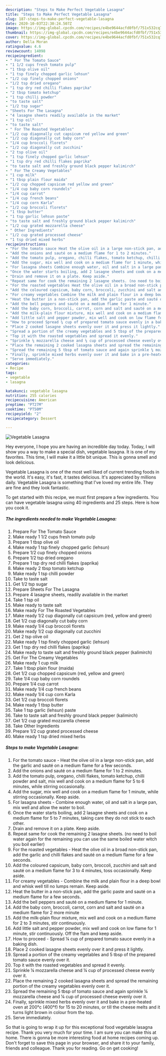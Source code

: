 ```yaml
---
description: "Steps to Make Perfect Vegetable Lasagna"
title: "Steps to Make Perfect Vegetable Lasagna"
slug: 187-steps-to-make-perfect-vegetable-lasagna
date: 2020-10-03T22:30:24.507Z
image: https://img-global.cpcdn.com/recipes/e4be9644acfd0fbf/751x532cq70/vegetable-lasagna-recipe-main-photo.jpg
thumbnail: https://img-global.cpcdn.com/recipes/e4be9644acfd0fbf/751x532cq70/vegetable-lasagna-recipe-main-photo.jpg
cover: https://img-global.cpcdn.com/recipes/e4be9644acfd0fbf/751x532cq70/vegetable-lasagna-recipe-main-photo.jpg
author: Della Moran
ratingvalue: 4.6
reviewcount: 14098
recipeingredient:
- " For The Tomato Sauce"
- "1 1/2 cups fresh tomato pulp"
- "1 tbsp olive oil"
- "1 tsp finely chopped garlic lehsun"
- "1/2 cup finely chopped onions"
- "1/2 tsp dried oregano"
- "1 tsp dry red chilli flakes paprika"
- "2 tbsp tomato ketchup"
- "1 tsp chilli powder"
- "to taste salt"
- "1/2 tsp sugar"
- "Sheets For The Lasagna"
- "4 lasagne sheets readily available in the market"
- "1 tsp oil"
- "to taste salt"
- " For The Roasted Vegetables"
- "1/2 cup diagonally cut capsicum red yellow and green"
- "1/2 cup diagonally cut baby corn"
- "1/4 cup broccoli florets"
- "1/2 cup diagonally cut zucchini"
- "2 tsp olive oil"
- "1 tsp finely chopped garlic lehsun"
- "1 tsp dry red chilli flakes paprika"
- "to taste salt and freshly ground black pepper kalimirch"
- " For The Creamy Vegetables"
- "1 cup milk"
- "1 tbsp plain flour maida"
- "1/2 cup chopped capsicum red yellow and green"
- "1/4 cup baby corn roundels"
- "1/4 cup carrot"
- "1/4 cup french beans"
- "1/4 cup corn Karla"
- "1/2 cup broccoli florets"
- "1 tbsp butter"
- "1 tsp garlic lehsun paste"
- "to taste salt and freshly ground black pepper kalimirch"
- "1/2 cup grated mozzarella cheese"
- " Other Ingredients"
- "1/2 cup grated processed cheese"
- "1 tsp dried mixed herbs"
recipeinstructions:
- "For the tomato sauce Heat the olive oil in a large non-stick pan, add the garlic and sauté on a medium flame for a few seconds."
- "Add the onions and sauté on a medium flame for 1 to 2 minutes."
- "Add the tomato pulp, oregano, chilli flakes, tomato ketchup, chilli powder and salt, mix well and cook on a medium flame for 5 to 6 minutes, while stirring occasionally."
- "Add the sugar, mix well and cook on a medium flame for 1 minute, while stirring occasionally. Keep aside."
- "For lasagna sheets Combine enough water, oil and salt in a large pan, mix well and allow the water to boil."
- "Once the water starts boiling, add 2 lasagne sheets and cook on a medium flame for 5 to 7 minutes, taking care they do not stick to each other."
- "Drain and remove it on a plate. Keep aside."
- "Repeat same for cook the remaining 2 lasagne sheets. (no need to boil water again for the remaining you can use the same boiled water witch you boil earlier)"
- "For the roasted vegetables Heat the olive oil in a broad non-stick pan, add the garlic and chilli flakes and sauté on a medium flame for a few seconds."
- "Add the coloured capsicum, baby corn, broccoli, zucchini and salt and sauté on a medium flame for 3 to 4 minutes, toss occasionally. Keep aside."
- "For creamy vegetables Combine the milk and plain flour in a deep bowl and whisk well till no lumps remain. Keep aside."
- "Heat the butter in a non-stick pan, add the garlic paste and sauté on a medium flame for a few seconds."
- "Add the bell peppers and sauté on a medium flame for 1 minute."
- "Add the baby corn, broccoli, carrot, corn and salt and sauté on a medium flame for 2 more minute"
- "Add the milk-plain flour mixture, mix well and cook on a medium flame for 2 to 3 minutes, stir continuously."
- "Add little salt and pepper powder, mix well and cook on low flame for 1 minute, stir continuously. Off the flam and keep aside."
- "How to proceed Spread ¼ cup of prepared tomato sauce evenly in a baking dish."
- "Place 2 cooked lasagne sheets evenly over it and press it lightly."
- "Spread a portion of the creamy vegetables and 5 tbsp of the prepared tomato sauce evenly over it."
- "Top it with the roasted vegetables and spread it evenly."
- "Sprinkle ¼ mozzarella cheese and ¼ cup of processed cheese evenly over it."
- "Place the remaining 2 cooked lasagna sheets and spread the remaining portion of the creamy vegetables evenly over it."
- "Spread the remaining 5 tbsp of tomato sauce and again sprinkle ¼ mozzarella cheese and ¼ cup of processed cheese evenly over it."
- "Finally, sprinkle mixed herbs evenly over it and bake in a pre-heated oven at 200°c (400°f) for 15 to 20 minutes, or till the cheese melts and it turns light brown in colour from the top."
- "Serve immediately."
categories:
- Recipe
tags:
- vegetable
- lasagna

katakunci: vegetable lasagna 
nutrition: 255 calories
recipecuisine: American
preptime: "PT27M"
cooktime: "PT50M"
recipeyield: "2"
recipecategory: Dessert

---
```



![Vegetable Lasagna](https://img-global.cpcdn.com/recipes/e4be9644acfd0fbf/751x532cq70/vegetable-lasagna-recipe-main-photo.jpg)

Hey everyone, I hope you are having an incredible day today. Today, I will show you a way to make a special dish, vegetable lasagna. It is one of my favorites. This time, I will make it a little bit unique. This is gonna smell and look delicious.



Vegetable Lasagna is one of the most well liked of current trending foods in the world. It's easy, it's fast, it tastes delicious. It's appreciated by millions daily. Vegetable Lasagna is something that I've loved my entire life. They are fine and they look fantastic.


To get started with this recipe, we must first prepare a few ingredients. You can have vegetable lasagna using 40 ingredients and 25 steps. Here is how you cook it.

<!--inarticleads1-->

##### The ingredients needed to make Vegetable Lasagna:

1. Prepare  For The Tomato Sauce
1. Make ready 1 1/2 cups fresh tomato pulp
1. Prepare 1 tbsp olive oil
1. Make ready 1 tsp finely chopped garlic (lehsun)
1. Prepare 1/2 cup finely chopped onions
1. Prepare 1/2 tsp dried oregano
1. Prepare 1 tsp dry red chilli flakes (paprika)
1. Make ready 2 tbsp tomato ketchup
1. Make ready 1 tsp chilli powder
1. Take to taste salt
1. Get 1/2 tsp sugar
1. Prepare Sheets For The Lasagna
1. Prepare 4 lasagne sheets, readily available in the market
1. Take 1 tsp oil
1. Make ready to taste salt
1. Make ready  For The Roasted Vegetables
1. Make ready 1/2 cup diagonally cut capsicum (red, yellow and green)
1. Get 1/2 cup diagonally cut baby corn
1. Make ready 1/4 cup broccoli florets
1. Make ready 1/2 cup diagonally cut zucchini
1. Get 2 tsp olive oil
1. Make ready 1 tsp finely chopped garlic (lehsun)
1. Get 1 tsp dry red chilli flakes (paprika)
1. Make ready to taste salt and freshly ground black pepper (kalimirch)
1. Get  For The Creamy Vegetables
1. Make ready 1 cup milk
1. Take 1 tbsp plain flour (maida)
1. Get 1/2 cup chopped capsicum (red, yellow and green)
1. Take 1/4 cup baby corn roundels
1. Prepare 1/4 cup carrot
1. Make ready 1/4 cup french beans
1. Make ready 1/4 cup corn Karla
1. Get 1/2 cup broccoli florets
1. Make ready 1 tbsp butter
1. Take 1 tsp garlic (lehsun) paste
1. Take to taste salt and freshly ground black pepper (kalimirch)
1. Get 1/2 cup grated mozzarella cheese
1. Take  Other Ingredients
1. Prepare 1/2 cup grated processed cheese
1. Make ready 1 tsp dried mixed herbs




<!--inarticleads2-->

##### Steps to make Vegetable Lasagna:

1. For the tomato sauce - Heat the olive oil in a large non-stick pan, add the garlic and sauté on a medium flame for a few seconds.
1. Add the onions and sauté on a medium flame for 1 to 2 minutes.
1. Add the tomato pulp, oregano, chilli flakes, tomato ketchup, chilli powder and salt, mix well and cook on a medium flame for 5 to 6 minutes, while stirring occasionally.
1. Add the sugar, mix well and cook on a medium flame for 1 minute, while stirring occasionally. Keep aside.
1. For lasagna sheets - Combine enough water, oil and salt in a large pan, mix well and allow the water to boil.
1. Once the water starts boiling, add 2 lasagne sheets and cook on a medium flame for 5 to 7 minutes, taking care they do not stick to each other.
1. Drain and remove it on a plate. Keep aside.
1. Repeat same for cook the remaining 2 lasagne sheets. (no need to boil water again for the remaining you can use the same boiled water witch you boil earlier)
1. For the roasted vegetables - Heat the olive oil in a broad non-stick pan, add the garlic and chilli flakes and sauté on a medium flame for a few seconds.
1. Add the coloured capsicum, baby corn, broccoli, zucchini and salt and sauté on a medium flame for 3 to 4 minutes, toss occasionally. Keep aside.
1. For creamy vegetables - Combine the milk and plain flour in a deep bowl and whisk well till no lumps remain. Keep aside.
1. Heat the butter in a non-stick pan, add the garlic paste and sauté on a medium flame for a few seconds.
1. Add the bell peppers and sauté on a medium flame for 1 minute.
1. Add the baby corn, broccoli, carrot, corn and salt and sauté on a medium flame for 2 more minute
1. Add the milk-plain flour mixture, mix well and cook on a medium flame for 2 to 3 minutes, stir continuously.
1. Add little salt and pepper powder, mix well and cook on low flame for 1 minute, stir continuously. Off the flam and keep aside.
1. How to proceed - Spread ¼ cup of prepared tomato sauce evenly in a baking dish.
1. Place 2 cooked lasagne sheets evenly over it and press it lightly.
1. Spread a portion of the creamy vegetables and 5 tbsp of the prepared tomato sauce evenly over it.
1. Top it with the roasted vegetables and spread it evenly.
1. Sprinkle ¼ mozzarella cheese and ¼ cup of processed cheese evenly over it.
1. Place the remaining 2 cooked lasagna sheets and spread the remaining portion of the creamy vegetables evenly over it.
1. Spread the remaining 5 tbsp of tomato sauce and again sprinkle ¼ mozzarella cheese and ¼ cup of processed cheese evenly over it.
1. Finally, sprinkle mixed herbs evenly over it and bake in a pre-heated oven at 200°c (400°f) for 15 to 20 minutes, or till the cheese melts and it turns light brown in colour from the top.
1. Serve immediately.




So that is going to wrap it up for this exceptional food vegetable lasagna recipe. Thank you very much for your time. I am sure you can make this at home. There is gonna be more interesting food at home recipes coming up. Don't forget to save this page in your browser, and share it to your family, friends and colleague. Thank you for reading. Go on get cooking!

